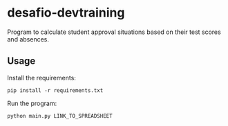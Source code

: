 # desafio-devtraining

Program to calculate student approval situations based on their test scores and absences.

## Usage

Install the requirements:

```
pip install -r requirements.txt
```

Run the program: 

```
python main.py LINK_TO_SPREADSHEET
```
